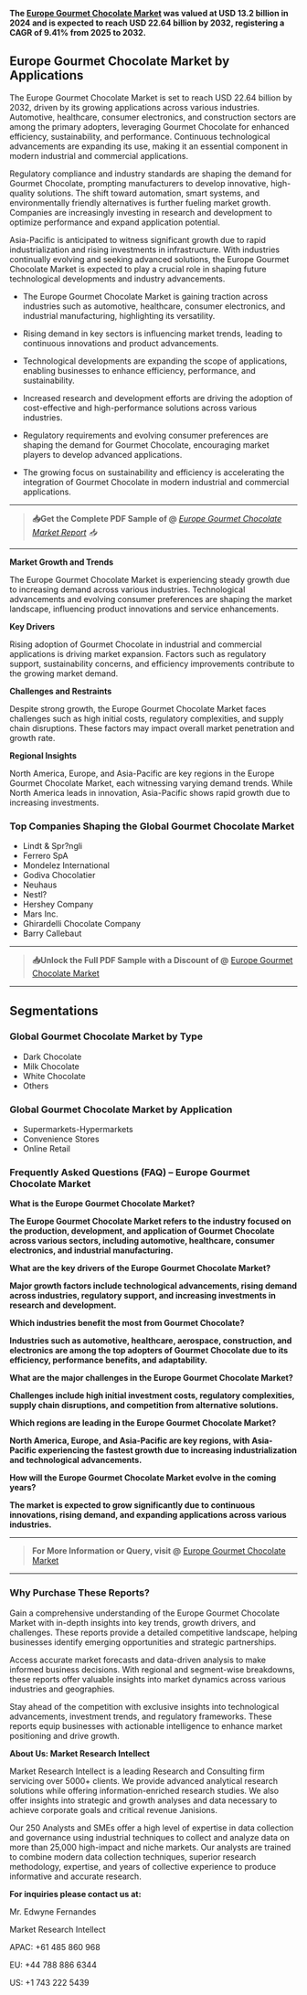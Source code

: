 <p><strong>The <a href="https://www.marketresearchintellect.com/download-sample/?rid=1005987&amp;utm_source=Pulse-April-Europe&amp;utm_medium=852">Europe Gourmet Chocolate Market</a> was valued at USD 13.2 billion in 2024 and is expected to reach USD 22.64 billion by 2032, registering a CAGR of 9.41% from 2025 to 2032.</strong></p><h2>Europe Gourmet Chocolate Market by Applications&nbsp;</h2><p><p>The Europe Gourmet Chocolate Market is set to reach USD 22.64 billion by 2032, driven by its growing applications across various industries. Automotive, healthcare, consumer electronics, and construction sectors are among the primary adopters, leveraging Gourmet Chocolate for enhanced efficiency, sustainability, and performance. Continuous technological advancements are expanding its use, making it an essential component in modern industrial and commercial applications.</p><p>Regulatory compliance and industry standards are shaping the demand for Gourmet Chocolate, prompting manufacturers to develop innovative, high-quality solutions. The shift toward automation, smart systems, and environmentally friendly alternatives is further fueling market growth. Companies are increasingly investing in research and development to optimize performance and expand application potential.</p><p>Asia-Pacific is anticipated to witness significant growth due to rapid industrialization and rising investments in infrastructure. With industries continually evolving and seeking advanced solutions, the Europe Gourmet Chocolate Market is expected to play a crucial role in shaping future technological developments and industry advancements.</p></p><ul><li><p>The Europe Gourmet Chocolate Market is gaining traction across industries such as automotive, healthcare, consumer electronics, and industrial manufacturing, highlighting its versatility.</p></li><li><p>Rising demand in key sectors is influencing market trends, leading to continuous innovations and product advancements.</p></li><li><p>Technological developments are expanding the scope of applications, enabling businesses to enhance efficiency, performance, and sustainability.</p></li><li><p>Increased research and development efforts are driving the adoption of cost-effective and high-performance solutions across various industries.</p></li><li><p>Regulatory requirements and evolving consumer preferences are shaping the demand for Gourmet Chocolate, encouraging market players to develop advanced applications.</p></li><li><p>The growing focus on sustainability and efficiency is accelerating the integration of Gourmet Chocolate in modern industrial and commercial applications.</p></li></ul><hr /><blockquote><p><strong><span class="font-[700]">📥Get the Complete PDF Sample of @ </span></strong><em><span class="font-[700]"><a href="https://www.marketresearchintellect.com/download-sample/?rid=1005987&amp;utm_source=Pulse-April-Europe&amp;utm_medium=852" target="_blank" data-tracking-control-name="article-ssr-frontend-pulse_little-text-block" data-tracking-will-navigate="" data-test-link="">Europe Gourmet Chocolate Market Report</a>&nbsp;📥</span></em></p></blockquote><hr /><p class="" data-start="77" data-end="360"><strong data-start="77" data-end="105">Market Growth and Trends</strong></p><p class="" data-start="77" data-end="360">The Europe Gourmet Chocolate Market is experiencing steady growth due to increasing demand across various industries. Technological advancements and evolving consumer preferences are shaping the market landscape, influencing product innovations and service enhancements.</p><p class="" data-start="362" data-end="606"><strong data-start="362" data-end="377">Key Drivers</strong></p><p class="" data-start="362" data-end="606">Rising adoption of Gourmet Chocolate in industrial and commercial applications is driving market expansion. Factors such as regulatory support, sustainability concerns, and efficiency improvements contribute to the growing market demand.</p><p class="" data-start="608" data-end="849"><strong data-start="608" data-end="637">Challenges and Restraints</strong></p><p class="" data-start="608" data-end="849">Despite strong growth, the Europe Gourmet Chocolate Market faces challenges such as high initial costs, regulatory complexities, and supply chain disruptions. These factors may impact overall market penetration and growth rate.</p><p class="" data-start="851" data-end="1095"><strong data-start="851" data-end="872">Regional Insights</strong></p><p class="" data-start="851" data-end="1095">North America, Europe, and Asia-Pacific are key regions in the Europe Gourmet Chocolate Market, each witnessing varying demand trends. While North America leads in innovation, Asia-Pacific shows rapid growth due to increasing investments.</p><p><h3>Top Companies Shaping the Global Gourmet Chocolate Market </h3><ul><li>Lindt & Spr?ngli</li><li>Ferrero SpA</li><li>Mondelez International</li><li>Godiva Chocolatier</li><li>Neuhaus</li><li>Nestl?</li><li>Hershey Company</li><li>Mars Inc.</li><li>Ghirardelli Chocolate Company</li><li>Barry Callebaut</li></ul></p><hr /><blockquote><p><strong>📥Unlock the Full PDF Sample with a Discount of @</strong> <a href="https://www.marketresearchintellect.com/ask-for-discount/?rid=1005987&amp;utm_source=Pulse-April-Europe&amp;utm_medium=852">Europe Gourmet Chocolate Market</a></p></blockquote><hr /><p><h2>Segmentations</h2><h3>Global Gourmet Chocolate Market by Type</h3><ul><li>Dark Chocolate</li><li>Milk Chocolate</li><li>White Chocolate</li><li>Others</li></ul><h3>Global Gourmet Chocolate Market by Application</h3><ul><li>Supermarkets-Hypermarkets</li><li>Convenience Stores</li><li>Online Retail</li></ul></p><h3><strong>Frequently Asked Questions (FAQ) &ndash; Europe Gourmet Chocolate Market</strong></h3><p><strong>What is the Europe Gourmet Chocolate Market?</strong></p><p><strong>The Europe Gourmet Chocolate Market refers to the industry focused on the production, development, and application of Gourmet Chocolate across various sectors, including automotive, healthcare, consumer electronics, and industrial manufacturing.</strong></p><p><strong>What are the key drivers of the Europe Gourmet Chocolate Market?</strong></p><p><strong>Major growth factors include technological advancements, rising demand across industries, regulatory support, and increasing investments in research and development.</strong></p><p><strong>Which industries benefit the most from Gourmet Chocolate?</strong></p><p><strong>Industries such as automotive, healthcare, aerospace, construction, and electronics are among the top adopters of Gourmet Chocolate due to its efficiency, performance benefits, and adaptability.</strong></p><p><strong>What are the major challenges in the Europe Gourmet Chocolate Market?</strong></p><p><strong>Challenges include high initial investment costs, regulatory complexities, supply chain disruptions, and competition from alternative solutions.</strong></p><p><strong>Which regions are leading in the Europe Gourmet Chocolate Market?</strong></p><p><strong>North America, Europe, and Asia-Pacific are key regions, with Asia-Pacific experiencing the fastest growth due to increasing industrialization and technological advancements.</strong></p><p><strong>How will the Europe Gourmet Chocolate Market evolve in the coming years?</strong></p><p><strong>The market is expected to grow significantly due to continuous innovations, rising demand, and expanding applications across various industries.</strong></p><hr /><blockquote><p><span class="font-[700]"><strong>For More Information or Query, visit&nbsp;@</strong>&nbsp;</span><span class="font-[700]"><a href="https://www.marketresearchintellect.com/product/global-gourmet-chocolate-market/?utm_source=Linkedin&utm_medium=852" target="_blank" data-tracking-control-name="article-ssr-frontend-pulse_little-text-block" data-tracking-will-navigate="" data-test-link="">Europe Gourmet Chocolate Market</a></span></p></blockquote><hr /><h3><strong data-start="0" data-end="31">Why Purchase These Reports?</strong></h3><p class="" data-start="35" data-end="297">Gain a comprehensive understanding of the Europe Gourmet Chocolate Market with in-depth insights into key trends, growth drivers, and challenges. These reports provide a detailed competitive landscape, helping businesses identify emerging opportunities and strategic partnerships.</p><p class="" data-start="299" data-end="540">Access accurate market forecasts and data-driven analysis to make informed business decisions. With regional and segment-wise breakdowns, these reports offer valuable insights into market dynamics across various industries and geographies.</p><p class="" data-start="542" data-end="784">Stay ahead of the competition with exclusive insights into technological advancements, investment trends, and regulatory frameworks. These reports equip businesses with actionable intelligence to enhance market positioning and drive growth.</p><p><strong><span class="font-[700]">About Us: Market Research Intellect</span></strong></p><p><span class="">Market Research Intellect is a leading Research and Consulting firm servicing over 5000+ clients. We provide advanced analytical research solutions while offering information-enriched research studies.&nbsp;</span>We also offer insights into strategic and growth analyses and data necessary to achieve corporate goals and critical revenue Janisions.</p><p><span class="">Our 250 Analysts and SMEs offer a high level of expertise in data collection and governance using industrial techniques to collect and analyze data on more than 25,000 high-impact and niche markets. Our analysts are trained to combine modern data collection techniques, superior research methodology, expertise, and years of collective experience to produce informative and accurate research.</span></p><p><strong>For inquiries please contact us at:</strong></p><p>Mr. Edwyne Fernandes</p><p>Market Research Intellect</p><p>APAC: +61 485 860 968</p><p>EU: +44 788 886 6344</p><p>US: +1 743 222 5439</p>
